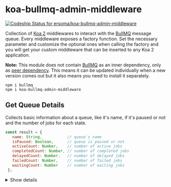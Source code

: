 # koa-bullmq-admin-middleware

[![Codeship Status for ersoma/koa-bullmq-admin-middleware](https://app.codeship.com/projects/c9e00330-0c6e-4d1f-ac3b-812c82d77d72/status?branch=master)](https://app.codeship.com/projects/422419)

Collection of [Koa 2](https://koajs.com/) middlewares to interact with the [BullMQ](https://docs.bullmq.io/) message queue.
Every middleware exposes a factory function. Set the necessary parameter and customize the optional ones when calling the factory and you will get your custom middleware that can be inserted to any Koa 2 application.

**Note:** This module does not contain [BullMQ](https://github.com/taskforcesh/bullmq) as an inner dependency, only as [peer dependency](https://nodejs.org/es/blog/npm/peer-dependencies/). This means it can be updated individually when a new version comes out but it also means you need to install it separately.

```
npm i bullmq
npm i koa-bullmq-admin-middleware
```

## Get Queue Details

Collects basic information about a queue, like it's name, if it's paused or not and the number of jobs for each state.

 ```JavaScript
 const result = {
    name: String,           // queue's name
    isPaused: Boolean,      // queue is paused or not
    activeCount: Number,    // number of active jobs
    completedCount: Number, // number of completed jobs
    delayedCount: Number,   // number of delayed jobs
    failedCount: Number,    // number of failed jobs
    waitingCount: Number    // number of waiting jobs
  };
 ```

<details><summary>Show details</summary>
<p>

Throws `ParameterError` when:
- queues parameter is not set, not an array or members are not BullMQ Queues
- getQueue or storeResult parameter not a function, when set

### Example

```JavaScript
//...
const { getQueueDetailsFactory } = require('koa-bullmq-admin-middleware');
///...
const getQueueDetailsMiddleware = getQueueDetailsFactory(queues, {
  getQueue = (ctx, queues) => {...},
  storeResult = (ctx, result) => {...}
});
app.use(getQueueDetailsMiddleware);
///...
```

### Parameters

Parameter | Required | Type | Description
--- | --- | --- | ---
queues | yes | Array | BullMQ queues
config | no | Object | config parameters | -
config.getQueue | no | Function(ctx, queues) => Queue | By default `ctx.params.queueName` will be used
config.storeResult | no | Function(ctx, result) => undefined | By default result will be saved to `ctx.state.bullMqAdmin.queueDetails`

</p>
</details>